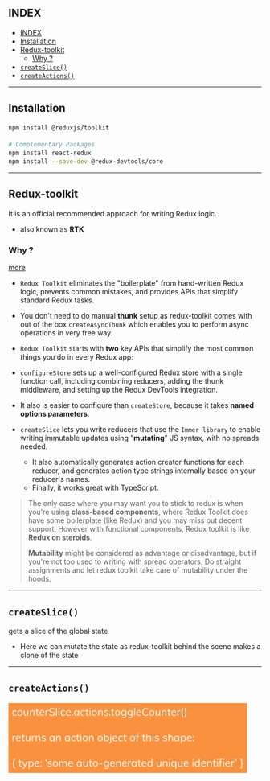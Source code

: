 ## INDEX

- [INDEX](#index)
- [Installation](#installation)
- [Redux-toolkit](#redux-toolkit)
  - [Why ?](#why-)
- [`createSlice()`](#createslice)
- [`createActions()`](#createactions)

---

## Installation

```sh
npm install @reduxjs/toolkit

# Complementary Packages
npm install react-redux
npm install --save-dev @redux-devtools/core
```

---

## Redux-toolkit

It is an official recommended approach for writing Redux logic.

- also known as **RTK**

### Why ?

[more](https://redux.js.org/introduction/why-rtk-is-redux-today)

- `Redux Toolkit` eliminates the "boilerplate" from hand-written Redux logic, prevents common mistakes, and provides APIs that simplify standard Redux tasks.
- You don't need to do manual **thunk** setup as redux-toolkit comes with out of the box `createAsyncThunk` which enables you to perform async operations in very free way.
- `Redux Toolkit` starts with **two** key APIs that simplify the most common things you do in every Redux app:

- `configureStore` sets up a well-configured Redux store with a single function call, including combining reducers, adding the thunk middleware, and setting up the Redux DevTools integration.

- It also is easier to configure than `createStore`, because it takes **named options parameters**.

- `createSlice` lets you write reducers that use the `Immer library` to enable writing immutable updates using "**mutating**" JS syntax, with no spreads needed.
  - It also automatically generates action creator functions for each reducer, and generates action type strings internally based on your reducer's names.
  - Finally, it works great with TypeScript.

> The only case where you may want you to stick to redux is when you're using **class-based components**, where Redux Toolkit does have some boilerplate (like Redux) and you may miss out decent support.
> However with functional components, Redux toolkit is like **Redux on steroids**.
>
> **Mutability** might be considered as advantage or disadvantage, but if you're not too used to writing with spread operators, Do straight assignments and let redux toolkit take care of mutability under the hoods.

---

## `createSlice()`

gets a slice of the global state

- Here we can mutate the state as redux-toolkit behind the scene makes a clone of the state

---

## `createActions()`

![actions](./img/actions.PNG)
